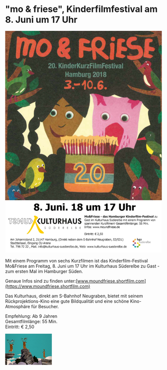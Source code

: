 # "mo & friese", Kinderfilmfestival am 8. Juni um 17 Uhr

![](/img/Mofriese_0.jpg)

Mit einem Programm von sechs Kurzfilmen ist das Kinderfilm-Festival Mo&Friese
am Freitag, 8. Juni um 17 Uhr im Kulturhaus Süderelbe zu Gast - zum ersten Mal im Hamburger Süden.

Genaue Infos sind zu finden unter:[www.moundfriese.shortfilm.com](https://www.moundfriese.shortfilm.com)

Das Kulturhaus, direkt am S-Bahnhof Neugraben, bietet mit seinem Rückprojektions-Kino eine 
gute Bildqualität und eine schöne Kino-Atmosphäre für Besucher. 

Empfehlung: Ab 9 Jahren  
Gesamtfilmlänge: 55 Min.  
Eintritt: € 2,50
  
![](/img/Mofriese_1.jpg)


